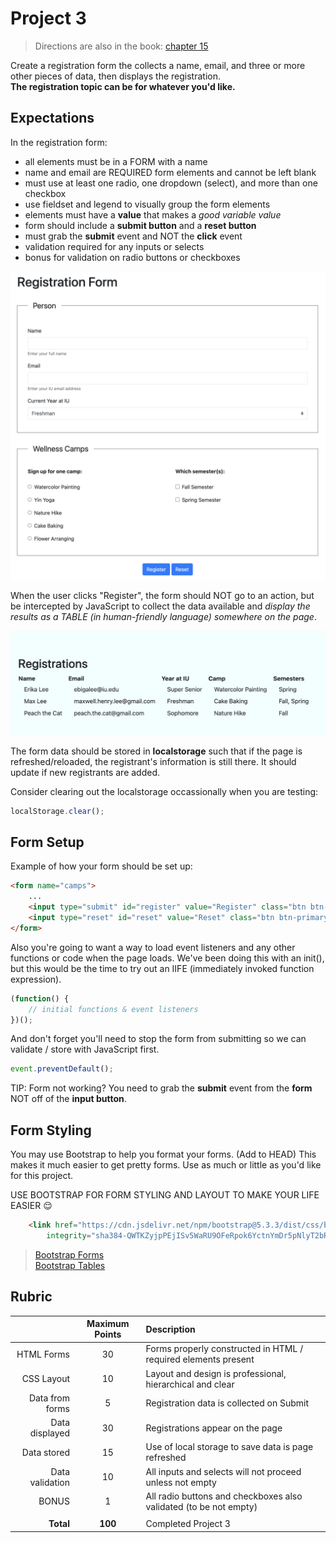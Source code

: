 # Project 3

> Directions are also in the book:
> [chapter 15](https://pages.github.iu.edu/ebigalee/I365-JS-Book/book/chapter_15.html)

Create a registration form the collects a name, email, and three or more other pieces of data, then displays the registration.  
**The registration topic can be for whatever you'd like.** 

## Expectations

In the registration form:

-   all elements must be in a FORM with a name
-   name and email are REQUIRED form elements and cannot be left blank
-   must use at least one radio, one dropdown (select), and more than one checkbox
-   use fieldset and legend to visually group the form elements
-   elements must have a **value** that makes a _good variable value_
-   form should include a **submit button** and a **reset button**
-   must grab the **submit** event and NOT the **click** event
-   validation required for any inputs or selects
-   bonus for validation on radio buttons or checkboxes

![form](project3-form.png 'project 3 form')

When the user clicks "Register", the form should NOT go to an action, but be intercepted by JavaScript to collect the data available and _display the results as a TABLE (in human-friendly language) somewhere on the page_.

![registrants](project3-results.png 'project 3 registrants')

The form data should be stored in **localstorage** such that if the page is refreshed/reloaded, the registrant's information is still there. It should update if new registrants are added.

Consider clearing out the localstorage occassionally when you are testing:

```js
localStorage.clear();
```

## Form Setup

Example of how your form should be set up:

```html
<form name="camps">
    ...
    <input type="submit" id="register" value="Register" class="btn btn-primary">
    <input type="reset" id="reset" value="Reset" class="btn btn-primary">
</form>
```
Also you're going to want a way to load event listeners and any other functions or code when the page loads. We've been doing this with an init(), but this would be the time to try out an IIFE (immediately invoked function expression).

```js
(function() {
    // initial functions & event listeners
})();
```

And don't forget you'll need to stop the form from submitting so we can validate / store with JavaScript first.

```js
event.preventDefault();
```

TIP: Form not working? You need to grab the **submit** event from the **form** NOT off of the **input button**.

## Form Styling

You may use Bootstrap to help you format your forms. (Add to HEAD) This makes it much easier to get pretty forms. Use as much or little as you'd like for this project.

USE BOOTSTRAP FOR FORM STYLING AND LAYOUT TO MAKE YOUR LIFE EASIER 😌

```html
    <link href="https://cdn.jsdelivr.net/npm/bootstrap@5.3.3/dist/css/bootstrap.min.css" rel="stylesheet"
        integrity="sha384-QWTKZyjpPEjISv5WaRU9OFeRpok6YctnYmDr5pNlyT2bRjXh0JMhjY6hW+ALEwIH" crossorigin="anonymous">
```

> [Bootstrap Forms](https://getbootstrap.com/docs/5.3/forms/overview/)  
> [Bootstrap Tables](https://getbootstrap.com/docs/5.3/content/tables/)  

## Rubric

| | Maximum Points | Description |
| -----: | :----: | :----- |
| HTML Forms | 30 | Forms properly constructed in HTML / required elements present |
| CSS Layout | 10 | Layout and design is professional, hierarchical and clear |
| Data from forms | 5 | Registration data is collected on Submit |
| Data displayed | 30 | Registrations appear on the page |
| Data stored | 15 | Use of local storage to save data is page refreshed |
| Data validation | 10 | All inputs and selects will not proceed unless not empty |
| BONUS | 1 | All radio buttons and checkboxes also validated (to be not empty) |
| |  |  |
| **Total** | **100** | Completed Project 3 |

